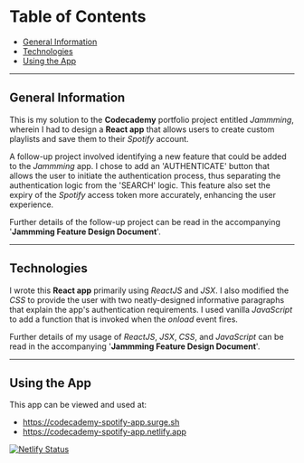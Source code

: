 # Table of Contents

* [General Information](#general-information)
* [Technologies](#technologies)
* [Using the App](#using-the-app)

***

## General Information

This is my solution to the **Codecademy** portfolio project entitled *Jammming*, wherein I had to design 
a **React app** that allows users to create custom playlists and save them to their *Spotify* account.

A follow-up project involved identifying a new feature that could be added to the *Jammming* app.  I chose 
to add an 'AUTHENTICATE' button that allows the user to initiate the authentication process, thus separating 
the authentication logic from the 'SEARCH' logic.  This feature also set the expiry of the *Spotify* access 
token more accurately, enhancing the user experience.  

Further details of the follow-up project can be read in the accompanying '**Jammming Feature Design Document**'.

***

## Technologies
  
I wrote this **React app** primarily using *ReactJS* and *JSX*.  I also modified the *CSS* to provide the user 
with two neatly-designed informative paragraphs that explain the app's authentication requirements.  I used 
vanilla *JavaScript* to add a function that is invoked when the *onload* event fires.

Further details of my usage of *ReactJS*, *JSX*, *CSS*, and *JavaScript* can be read in the accompanying 
'**Jammming Feature Design Document**'.

***

## Using the App

This app can be viewed and used at:

- https://codecademy-spotify-app.surge.sh
- https://codecademy-spotify-app.netlify.app

[![Netlify Status](https://api.netlify.com/api/v1/badges/bf5ac743-c0b6-479a-a772-197bd214ee03/deploy-status)](https://app.netlify.com/sites/codecademy-spotify-app/deploys)
